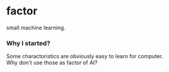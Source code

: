 # factor
small machine learning.

### Why I started?
Some charactoristics are obviously easy to learn for computer.  
Why don't use those as factor of AI?